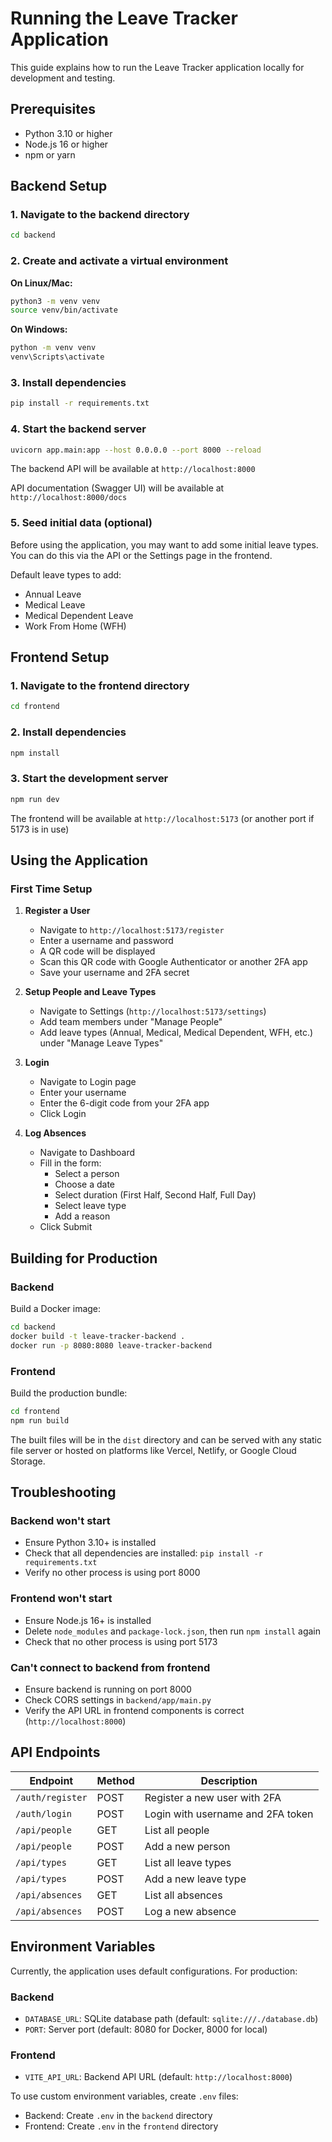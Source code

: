 # Running the Leave Tracker Application

This guide explains how to run the Leave Tracker application locally for development and testing.

## Prerequisites

- Python 3.10 or higher
- Node.js 16 or higher
- npm or yarn

## Backend Setup

### 1. Navigate to the backend directory

```bash
cd backend
```

### 2. Create and activate a virtual environment

**On Linux/Mac:**
```bash
python3 -m venv venv
source venv/bin/activate
```

**On Windows:**
```bash
python -m venv venv
venv\Scripts\activate
```

### 3. Install dependencies

```bash
pip install -r requirements.txt
```

### 4. Start the backend server

```bash
uvicorn app.main:app --host 0.0.0.0 --port 8000 --reload
```

The backend API will be available at `http://localhost:8000`

API documentation (Swagger UI) will be available at `http://localhost:8000/docs`

### 5. Seed initial data (optional)

Before using the application, you may want to add some initial leave types. You can do this via the API or the Settings page in the frontend.

Default leave types to add:
- Annual Leave
- Medical Leave
- Medical Dependent Leave
- Work From Home (WFH)

## Frontend Setup

### 1. Navigate to the frontend directory

```bash
cd frontend
```

### 2. Install dependencies

```bash
npm install
```

### 3. Start the development server

```bash
npm run dev
```

The frontend will be available at `http://localhost:5173` (or another port if 5173 is in use)

## Using the Application

### First Time Setup

1. **Register a User**
   - Navigate to `http://localhost:5173/register`
   - Enter a username and password
   - A QR code will be displayed
   - Scan this QR code with Google Authenticator or another 2FA app
   - Save your username and 2FA secret

2. **Setup People and Leave Types**
   - Navigate to Settings (`http://localhost:5173/settings`)
   - Add team members under "Manage People"
   - Add leave types (Annual, Medical, Medical Dependent, WFH, etc.) under "Manage Leave Types"

3. **Login**
   - Navigate to Login page
   - Enter your username
   - Enter the 6-digit code from your 2FA app
   - Click Login

4. **Log Absences**
   - Navigate to Dashboard
   - Fill in the form:
     - Select a person
     - Choose a date
     - Select duration (First Half, Second Half, Full Day)
     - Select leave type
     - Add a reason
   - Click Submit

## Building for Production

### Backend

Build a Docker image:
```bash
cd backend
docker build -t leave-tracker-backend .
docker run -p 8080:8080 leave-tracker-backend
```

### Frontend

Build the production bundle:
```bash
cd frontend
npm run build
```

The built files will be in the `dist` directory and can be served with any static file server or hosted on platforms like Vercel, Netlify, or Google Cloud Storage.

## Troubleshooting

### Backend won't start
- Ensure Python 3.10+ is installed
- Check that all dependencies are installed: `pip install -r requirements.txt`
- Verify no other process is using port 8000

### Frontend won't start
- Ensure Node.js 16+ is installed
- Delete `node_modules` and `package-lock.json`, then run `npm install` again
- Check that no other process is using port 5173

### Can't connect to backend from frontend
- Ensure backend is running on port 8000
- Check CORS settings in `backend/app/main.py`
- Verify the API URL in frontend components is correct (`http://localhost:8000`)

## API Endpoints

| Endpoint | Method | Description |
|----------|--------|-------------|
| `/auth/register` | POST | Register a new user with 2FA |
| `/auth/login` | POST | Login with username and 2FA token |
| `/api/people` | GET | List all people |
| `/api/people` | POST | Add a new person |
| `/api/types` | GET | List all leave types |
| `/api/types` | POST | Add a new leave type |
| `/api/absences` | GET | List all absences |
| `/api/absences` | POST | Log a new absence |

## Environment Variables

Currently, the application uses default configurations. For production:

### Backend
- `DATABASE_URL`: SQLite database path (default: `sqlite:///./database.db`)
- `PORT`: Server port (default: 8080 for Docker, 8000 for local)

### Frontend
- `VITE_API_URL`: Backend API URL (default: `http://localhost:8000`)

To use custom environment variables, create `.env` files:
- Backend: Create `.env` in the `backend` directory
- Frontend: Create `.env` in the `frontend` directory
